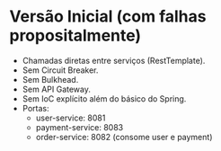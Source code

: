 # Versão Inicial (com falhas propositalmente)

- Chamadas diretas entre serviços (RestTemplate).
- Sem Circuit Breaker.
- Sem Bulkhead.
- Sem API Gateway.
- Sem IoC explícito além do básico do Spring.
- Portas:
  - user-service: 8081
  - payment-service: 8083
  - order-service: 8082 (consome user e payment)
